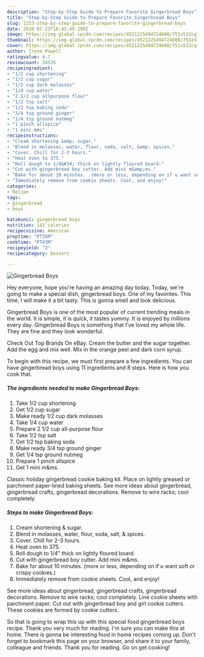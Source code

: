 ```yaml
---
description: "Step-by-Step Guide to Prepare Favorite Gingerbread Boys"
title: "Step-by-Step Guide to Prepare Favorite Gingerbread Boys"
slug: 1333-step-by-step-guide-to-prepare-favorite-gingerbread-boys
date: 2020-07-23T16:43:49.290Z
image: https://img-global.cpcdn.com/recipes/4521225494724608/751x532cq70/gingerbread-boys-recipe-main-photo.jpg
thumbnail: https://img-global.cpcdn.com/recipes/4521225494724608/751x532cq70/gingerbread-boys-recipe-main-photo.jpg
cover: https://img-global.cpcdn.com/recipes/4521225494724608/751x532cq70/gingerbread-boys-recipe-main-photo.jpg
author: Irene Powell
ratingvalue: 4.7
reviewcount: 34576
recipeingredient:
- "1/2 cup shortening"
- "1/2 cup sugar"
- "1/2 cup dark molasses"
- "1/4 cup water"
- "2 1/2 cup allpurpose flour"
- "1/2 tsp salt"
- "1/2 tsp baking soda"
- "3/4 tsp ground ginger"
- "1/4 tsp ground nutmeg"
- "1 pinch allspice"
- "1 mini mms"
recipeinstructions:
- "Cream shortening &amp; sugar."
- "Blend in molasses, water, flour, soda, salt, &amp; spices."
- "Cover. Chill for 2-3 hours."
- "Heat oven to 375."
- "Roll dough to 1/4&#34; thick on lightly floured board."
- "Cut with gingerbread boy cutter. Add mini m&amp;ms."
- "Bake for about 10 minutes.  (more or less, depending on if u want soft or crispy cookies.)"
- "Immediately remove from cookie sheets. Cool, and enjoy!"
categories:
- Recipe
tags:
- gingerbread
- boys

katakunci: gingerbread boys 
nutrition: 143 calories
recipecuisine: American
preptime: "PT35M"
cooktime: "PT43M"
recipeyield: "3"
recipecategory: Dessert

---
```



![Gingerbread Boys](https://img-global.cpcdn.com/recipes/4521225494724608/751x532cq70/gingerbread-boys-recipe-main-photo.jpg)

Hey everyone, hope you're having an amazing day today. Today, we're going to make a special dish, gingerbread boys. One of my favorites. This time, I will make it a bit tasty. This is gonna smell and look delicious.

Gingerbread Boys is one of the most popular of current trending meals in the world. It is simple, it is quick, it tastes yummy. It is enjoyed by millions every day. Gingerbread Boys is something that I've loved my whole life. They are fine and they look wonderful.

Check Out Top Brands On eBay. Cream the butter and the sugar together. Add the egg and mix well. Mix in the orange peel and dark corn syrup.


To begin with this recipe, we must first prepare a few ingredients. You can have gingerbread boys using 11 ingredients and 8 steps. Here is how you cook that.

<!--inarticleads1-->

##### The ingredients needed to make Gingerbread Boys:

1. Take 1/2 cup shortening
1. Get 1/2 cup sugar
1. Make ready 1/2 cup dark molasses
1. Take 1/4 cup water
1. Prepare 2 1/2 cup all-purpose flour
1. Take 1/2 tsp salt
1. Get 1/2 tsp baking soda
1. Make ready 3/4 tsp ground ginger
1. Get 1/4 tsp ground nutmeg
1. Prepare 1 pinch allspice
1. Get 1 mini m&amp;ms.


Classic holiday gingerbread cookie baking kit. Place on lightly greased or parchment paper-lined baking sheets. See more ideas about gingerbread, gingerbread crafts, gingerbread decorations. Remove to wire racks; cool completely. 

<!--inarticleads2-->

##### Steps to make Gingerbread Boys:

1. Cream shortening &amp; sugar.
1. Blend in molasses, water, flour, soda, salt, &amp; spices.
1. Cover. Chill for 2-3 hours.
1. Heat oven to 375.
1. Roll dough to 1/4&#34; thick on lightly floured board.
1. Cut with gingerbread boy cutter. Add mini m&amp;ms.
1. Bake for about 10 minutes.  (more or less, depending on if u want soft or crispy cookies.)
1. Immediately remove from cookie sheets. Cool, and enjoy!


See more ideas about gingerbread, gingerbread crafts, gingerbread decorations. Remove to wire racks; cool completely. Line cookie sheets with parchment paper. Cut out with gingerbread boy and girl cookie cutters. These cookies are formed by cookie cutters. 

So that is going to wrap this up with this special food gingerbread boys recipe. Thank you very much for reading. I'm sure you can make this at home. There is gonna be interesting food in home recipes coming up. Don't forget to bookmark this page on your browser, and share it to your family, colleague and friends. Thank you for reading. Go on get cooking!
